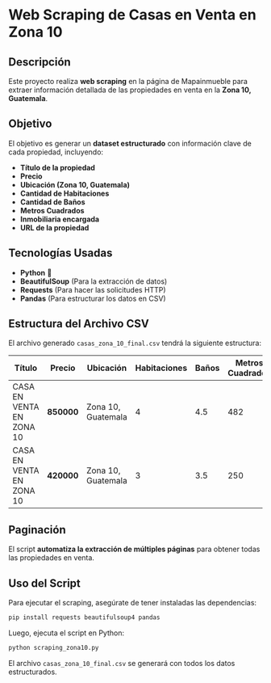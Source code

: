 
# Web Scraping de Casas en Venta en Zona 10

## Descripción
Este proyecto realiza **web scraping** en la página de Mapainmueble para extraer información detallada de las propiedades en venta en la **Zona 10, Guatemala**.

## Objetivo
El objetivo es generar un **dataset estructurado** con información clave de cada propiedad, incluyendo:
- **Título de la propiedad**
- **Precio**
- **Ubicación (Zona 10, Guatemala)**
- **Cantidad de Habitaciones**
- **Cantidad de Baños**
- **Metros Cuadrados**
- **Inmobiliaria encargada**
- **URL de la propiedad**

## Tecnologías Usadas
- **Python** 🐍
- **BeautifulSoup** (Para la extracción de datos)
- **Requests** (Para hacer las solicitudes HTTP)
- **Pandas** (Para estructurar los datos en CSV)

## Estructura del Archivo CSV
El archivo generado `casas_zona_10_final.csv` tendrá la siguiente estructura:

| Título | Precio | Ubicación | Habitaciones | Baños | Metros Cuadrados | Inmobiliaria | URL |
|--------|--------|------------|--------------|-------|------------------|--------------|-----|
| CASA EN VENTA EN ZONA 10 | **850000** | Zona 10, Guatemala | 4 | 4.5 | 482 | GIEKA INMOBILIARIA | 🔗 Enlace a la propiedad |
| CASA EN VENTA EN ZONA 10 | **420000** | Zona 10, Guatemala | 3 | 3.5 | 250 | Sarissa Asesoría | 🔗 Enlace a la propiedad |

## Paginación
El script **automatiza la extracción de múltiples páginas** para obtener todas las propiedades en venta.

## Uso del Script
Para ejecutar el scraping, asegúrate de tener instaladas las dependencias:
```bash
pip install requests beautifulsoup4 pandas
```
Luego, ejecuta el script en Python:
```bash
python scraping_zona10.py
```
El archivo `casas_zona_10_final.csv` se generará con todos los datos estructurados.
